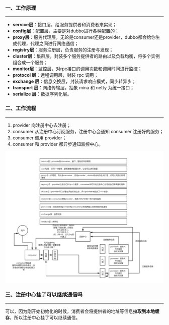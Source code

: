 





### 一、工作原理

---

- **service层**：接口层，给服务提供者和消费者来实现；
- **config层**：配置层，主要是对dubbo进行各种配置的；
- **proxy层**：服务代理层，无论是consumer还是provider，dubbo都会给你生成代理，代理之间进行网络通信；
- **registry层**：服务注册层，负责服务的注册与发现；
- **cluster层**：集群层，封装多个服务提供者的路由以及负载均衡，将多个实例组合成一个服务；
- **monitor层**：监控层，对rpc接口的调用次数和调用时间进行监控；
- **protocol 层**：远程调用层，封装 rpc 调用；
- **exchange 层**：信息交换层，封装请求响应模式，同步转异步；
- **transport 层**：网络传输层，抽象 mina 和 netty 为统一接口；
- **serialize 层**：数据序列化层。



### 二、工作流程

---

1. provider 向注册中心去注册；
2. consumer 从注册中心订阅服务，注册中心会通知 consumer 注册好的服务；
3. consumer 调用 provider；
4. consumer 和 provider 都异步通知监控中心。

<img src="./img/dubbo-operating-principle.png" alt="dubbo-operating-principle"  />



### 三、注册中心挂了可以继续通信吗

---

可以，因为刚开始初始化的时候，消费者会将提供者的地址等信息**拉取到本地缓存**，所以注册中心挂了可以继续通信。